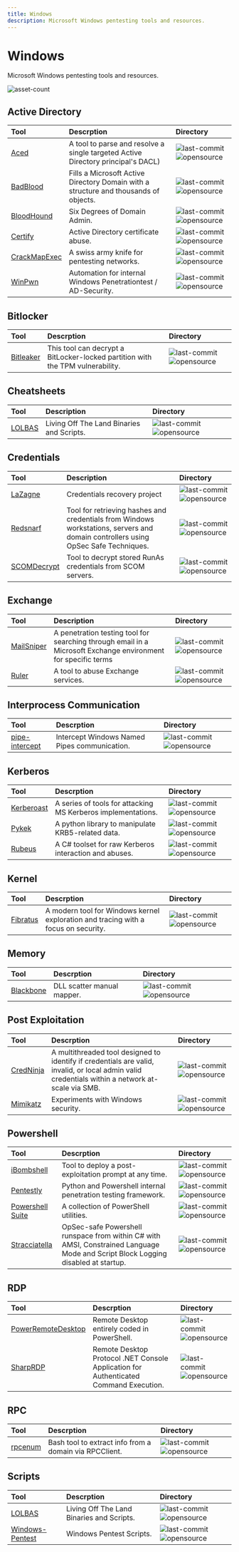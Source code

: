 ```yaml
---
title: Windows
description: Microsoft Windows pentesting tools and resources.
---
```


# Windows

Microsoft Windows pentesting tools and resources.

![asset-count](https://img.shields.io/badge/Tools%20%26%20Resources%20Available-21-A65F5F?style=for-the-badge)

## Active Directory

| Tool | Descrption | Directory |
| :--- | :--- | :--- |
| [Aced](https://github.com/garrettfoster13/aced) | A tool to parse and resolve a single targeted Active Directory principal's DACL) | ![last-commit](https://img.shields.io/github/last-commit/garrettfoster13/aced?color=a65f5f&style=flat-square) ![opensource](../../assets/img/icons/open-source.png) |
| [BadBlood](https://github.com/davidprowe/BadBlood) | Fills a Microsoft Active Directory Domain with a structure and thousands of objects. | ![last-commit](https://img.shields.io/github/last-commit/davidprowe/BadBlood?color=a65f5f&style=flat-square) ![opensource](../../assets/img/icons/open-source.png) |
| [BloodHound](https://github.com/BloodHoundAD/BloodHound) | Six Degrees of Domain Admin. | ![last-commit](https://img.shields.io/github/last-commit/BloodHoundAD/BloodHound?color=a65f5f&style=flat-square) ![opensource](../../assets/img/icons/open-source.png) |
| [Certify](https://github.com/GhostPack/Certify) | Active Directory certificate abuse. | ![last-commit](https://img.shields.io/github/last-commit/GhostPack/Certify?color=a65f5f&style=flat-square) ![opensource](../../assets/img/icons/open-source.png) |
| [CrackMapExec](https://github.com/byt3bl33d3r/CrackMapExec) | A swiss army knife for pentesting networks. | ![last-commit](https://img.shields.io/github/last-commit/byt3bl33d3r/CrackMapExec?color=a65f5f&style=flat-square) ![opensource](../../assets/img/icons/open-source.png) |
| [WinPwn](https://github.com/S3cur3Th1sSh1t/WinPwn) | Automation for internal Windows Penetrationtest / AD-Security. | ![last-commit](https://img.shields.io/github/last-commit/S3cur3Th1sSh1t/WinPwn?color=a65f5f&style=flat-square) ![opensource](../../assets/img/icons/open-source.png) |


## Bitlocker

| Tool | Descrption | Directory |
| :--- | :--- | :--- |
| [Bitleaker](https://github.com/kkamagui/bitleaker) | This tool can decrypt a BitLocker-locked partition with the TPM vulnerability. | ![last-commit](https://img.shields.io/github/last-commit/kkamagui/bitleaker?color=a65f5f&style=flat-square) ![opensource](../../assets/img/icons/open-source.png) |

## Cheatsheets

| Tool | Description | Directory |
| :--- | :--- | :--- |
| [LOLBAS](https://lolbas-project.github.io) | Living Off The Land Binaries and Scripts. | ![last-commit](https://img.shields.io/github/last-commit/sqlmapproject/sqlmap?color=a65f5f&style=flat-square) ![opensource](../../assets/img/icons/open-source.png) |

## Credentials

| Tool | Description | Directory |
| :--- | :--- | :--- |
| [LaZagne](https://github.com/AlessandroZ/LaZagne) | Credentials recovery project | ![last-commit](https://img.shields.io/github/last-commit/AlessandroZ/LaZagne?color=a65f5f&style=flat-square) ![opensource](../../assets/img/icons/open-source.png) |
| [Redsnarf](https://github.com/nccgroup/redsnarf) | Tool for retrieving hashes and credentials from Windows workstations, servers and domain controllers using OpSec Safe Techniques. | ![last-commit](https://img.shields.io/github/last-commit/nccgroup/redsnarf?color=a65f5f&style=flat-square) ![opensource](../../assets/img/icons/open-source.png) |
| [SCOMDecrypt](https://github.com/nccgroup/SCOMDecrypt) | Tool to decrypt stored RunAs credentials from SCOM servers. | ![last-commit](https://img.shields.io/github/last-commit/nccgroup/SCOMDecrypt?color=a65f5f&style=flat-square) ![opensource](../../assets/img/icons/open-source.png) |


## Exchange

| Tool | Description | Directory |
| :--- | :--- | :--- |
| [MailSniper](https://github.com/dafthack/MailSniper) | A penetration testing tool for searching through email in a Microsoft Exchange environment for specific terms | ![last-commit](https://img.shields.io/github/last-commit/dafthack/MailSniper?color=a65f5f&style=flat-square) ![opensource](../../assets/img/icons/open-source.png) |
| [Ruler](https://github.com/sensepost/ruler) | A tool to abuse Exchange services. | ![last-commit](https://img.shields.io/github/last-commit/sensepost/ruler?color=a65f5f&style=flat-square) ![opensource](../../assets/img/icons/open-source.png) |


## Interprocess Communication

| Tool | Descrption | Directory |
| :--- | :--- | :--- |
| [pipe-intercept](https://github.com/gabriel-sztejnworcel/pipe-intercept) | Intercept Windows Named Pipes communication. | ![last-commit](https://img.shields.io/github/last-commit/gabriel-sztejnworcel/pipe-intercept?color=a65f5f&style=flat-square) ![opensource](../../assets/img/icons/open-source.png) |

## Kerberos

| Tool | Descrption | Directory |
| :--- | :--- | :--- |
| [Kerberoast](https://github.com/nidem/kerberoast) | A series of tools for attacking MS Kerberos implementations. | ![last-commit](https://img.shields.io/github/last-commit/nidem/kerberoast?color=a65f5f&style=flat-square) ![opensource](../../assets/img/icons/open-source.png) |
| [Pykek](https://github.com/mubix/pykek) | A python library to manipulate KRB5-related data. | ![last-commit](https://img.shields.io/github/last-commit/mubix/pykek?color=a65f5f&style=flat-square) ![opensource](../../assets/img/icons/open-source.png) |
| [Rubeus](https://github.com/GhostPack/Rubeus) | A C\# toolset for raw Kerberos interaction and abuses. | ![last-commit](https://img.shields.io/github/last-commit/GhostPack/Rubeus?color=a65f5f&style=flat-square) ![opensource](../../assets/img/icons/open-source.png) |

## Kernel

| Tool | Descrption | Directory |
| :--- | :--- | :--- |
| [Fibratus](https://github.com/rabbitstack/fibratus) | A modern tool for Windows kernel exploration and tracing with a focus on security. | ![last-commit](https://img.shields.io/github/last-commit/nidem/kerberoast?color=a65f5f&style=flat-square) ![opensource](../../assets/img/icons/open-source.png) |

## Memory

| Tool | Descrption | Directory |
| :--- | :--- | :--- |
| [Blackbone](https://github.com/DarthTon/Blackbone) | DLL scatter manual mapper. | ![last-commit](https://img.shields.io/github/last-commit/DarthTon/Blackbone?color=a65f5f&style=flat-square) ![opensource](../../assets/img/icons/open-source.png) |


## Post Exploitation

| Tool | Descrption | Directory |
| :--- | :--- | :--- |
| [CredNinja](https://github.com/Raikia/CredNinja) | A multithreaded tool designed to identify if credentials are valid, invalid, or local admin valid credentials within a network at-scale via SMB. | ![last-commit](https://img.shields.io/github/last-commit/Raikia/CredNinja?color=a65f5f&style=flat-square) ![opensource](../../assets/img/icons/open-source.png) |
| [Mimikatz](https://github.com/gentilkiwi/mimikatz) | Experiments with Windows security. | ![last-commit](https://img.shields.io/github/last-commit/gentilkiwi/mimikatz?color=a65f5f&style=flat-square) ![opensource](../../assets/img/icons/open-source.png) |

## Powershell

| Tool | Descrption | Directory |
| :--- | :--- | :--- |
| [iBombshell](https://github.com/Telefonica/ibombshell) | Tool to deploy a post-exploitation prompt at any time. | ![last-commit](https://img.shields.io/github/last-commit/Telefonica/ibombshell?color=a65f5f&style=flat-square) ![opensource](../../assets/img/icons/open-source.png) |
| [Pentestly](https://github.com/praetorian-inc/pentestly) | Python and Powershell internal penetration testing framework. | ![last-commit](https://img.shields.io/github/last-commit/praetorian-inc/pentestly?color=a65f5f&style=flat-square) ![opensource](../../assets/img/icons/open-source.png) |
| [Powershell Suite](https://github.com/FuzzySecurity/PowerShell-Suite) | A collection of PowerShell utilities. | ![last-commit](https://img.shields.io/github/last-commit/FuzzySecurity/PowerShell-Suite?color=a65f5f&style=flat-square) ![opensource](../../assets/img/icons/open-source.png) |
| [Stracciatella](https://github.com/mgeeky/Stracciatella) | OpSec-safe Powershell runspace from within C# with AMSI, Constrained Language Mode and Script Block Logging disabled at startup. | ![last-commit](https://img.shields.io/github/last-commit/mgeeky/Stracciatella?color=a65f5f&style=flat-square) ![opensource](../../assets/img/icons/open-source.png) |

## RDP

| Tool | Descrption | Directory |
| :--- | :--- | :--- |
| [PowerRemoteDesktop](https://github.com/DarkCoderSc/PowerRemoteDesktop) | Remote Desktop entirely coded in PowerShell. | ![last-commit](https://img.shields.io/github/last-commit/DarkCoderSc/PowerRemoteDesktop?color=a65f5f&style=flat-square) ![opensource](../../assets/img/icons/open-source.png) |
| [SharpRDP](https://github.com/0xthirteen/SharpRDP) | Remote Desktop Protocol .NET Console Application for Authenticated Command Execution. | ![last-commit](https://img.shields.io/github/last-commit/0xthirteen/SharpRDP?color=a65f5f&style=flat-square) ![opensource](../../assets/img/icons/open-source.png) |

## RPC

| Tool | Descrption | Directory |
| :--- | :--- | :--- |
| [rpcenum](https://github.com/s4vitar/rpcenum) | Bash tool to extract info from a domain via RPCClient. | ![last-commit](https://img.shields.io/github/last-commit/s4vitar/rpcenum?color=a65f5f&style=flat-square) ![opensource](../../assets/img/icons/open-source.png) |

## Scripts

| Tool | Descrption | Directory |
| :--- | :--- | :--- |
| [LOLBAS](https://lolbas-project.github.io/#) | Living Off The Land Binaries and Scripts. | ![last-commit](https://img.shields.io/github/last-commit/LOLBAS-Project/LOLBAS?color=a65f5f&style=flat-square) ![opensource](../../assets/img/icons/open-source.png) |
| [Windows-Pentest](https://github.com/ankh2054/windows-pentest) | Windows Pentest Scripts. | ![last-commit](https://img.shields.io/github/last-commit/ankh2054/windows-pentest?color=a65f5f&style=flat-square) ![opensource](../../assets/img/icons/open-source.png) |

